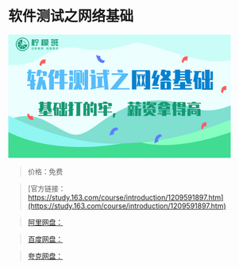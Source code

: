 # 软件测试之网络基础

![img](../../../assets/study163/free/745dade237814f12a889854c10fe9901.jpg)

> 价格：免费

> [官方链接：https://study.163.com/course/introduction/1209591897.htm](https://study.163.com/course/introduction/1209591897.htm)

> [阿里网盘：]()

> [百度网盘：]()

> [夸克网盘：]()
